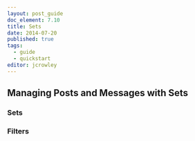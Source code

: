```yaml
---
layout: post_guide
doc_element: 7.10
title: Sets
date: 2014-07-20
published: true
tags:
  - guide
  - quickstart
editor: jcrowley
---
```


## Managing Posts and Messages with Sets

### Sets

### Filters

